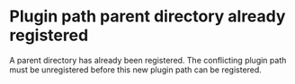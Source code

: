 # Plugin path parent directory already registered

A parent directory has already been registered. The conflicting plugin path must be unregistered
before this new plugin path can be registered.

